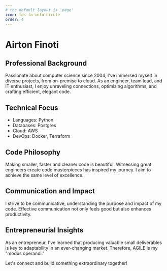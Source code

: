 ```yaml
---
# the default layout is 'page'
icon: fas fa-info-circle
order: 4
---
```

# Airton Finoti

## Professional Background

Passionate about computer science since 2004, I've immersed myself in diverse projects, from on-premise to cloud. As an engineer, team lead, and IT enthusiast, I enjoy unraveling connections, optimizing algorithms, and crafting efficient, elegant code.

## Technical Focus

- Languages: Python
- Databases: Postgres
- Cloud: AWS
- DevOps: Docker, Terraform

## Code Philosophy

Making smaller, faster and cleaner code is beautiful. Witnessing great engineers create code masterpieces has inspired my journey. I aim to achieve the same level of excellence.

## Communication and Impact

I strive to be communicative, understanding the purpose and impact of my code. Effective communication not only feels good but also enhances productivity.

## Entrepreneurial Insights

As an entrepreneur, I've learned that producing valuable small deliverables is key to adaptability in an ever-changing market. Therefore, AGILE is my "modus operandi."

Let's connect and build something extraordinary together!
